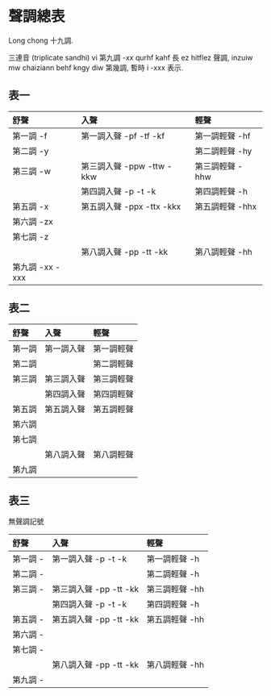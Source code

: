 # 聲調總表

Long chong 十九調.

三連音 (triplicate sandhi) vi 第九調 -xx qurhf kahf 長 ez hitflez 聲調, inzuiw mw chaiziann behf kngy diw 第幾調, 暫時 i -xxx 表示.

## 表一

| 舒聲 | 入聲 | 輕聲 |
| :--- | :--- | :--- |
| 第一調 -f | 第一調入聲 -pf -tf -kf | 第一調輕聲 -hf |
| 第二調 -y | | 第二調輕聲 -hy |
| 第三調 -w | 第三調入聲 -ppw -ttw -kkw | 第三調輕聲 -hhw |
| | 第四調入聲 -p -t -k | 第四調輕聲 -h |
| 第五調 -x | 第五調入聲 -ppx -ttx -kkx | 第五調輕聲 -hhx |
| 第六調 -zx |||
| 第七調 -z |||
| | 第八調入聲 -pp -tt -kk | 第八調輕聲 -hh |
| 第九調 -xx -xxx |||

## 表二

| 舒聲 | 入聲 | 輕聲 |
| :--- | :--- | :--- |
| 第一調 | 第一調入聲 | 第一調輕聲 |
| 第二調 | | 第二調輕聲 |
| 第三調 | 第三調入聲 | 第三調輕聲 |
| | 第四調入聲 | 第四調輕聲 |
| 第五調 | 第五調入聲 | 第五調輕聲 |
| 第六調 |||
| 第七調 |||
| | 第八調入聲 | 第八調輕聲 |
| 第九調 |||

## 表三

無聲調記號

| 舒聲 | 入聲 | 輕聲 |
| :--- | :--- | :--- |
| 第一調 - | 第一調入聲 -p -t -k | 第一調輕聲 -h |
| 第二調 - | | 第二調輕聲 -h |
| 第三調 - | 第三調入聲 -pp -tt -kk | 第三調輕聲 -hh |
| | 第四調入聲 -p -t -k | 第四調輕聲 -h |
| 第五調 - | 第五調入聲 -pp -tt -kk | 第五調輕聲 -hh |
| 第六調 - |||
| 第七調 - |||
| | 第八調入聲 -pp -tt -kk | 第八調輕聲 -hh |
| 第九調 - |||
